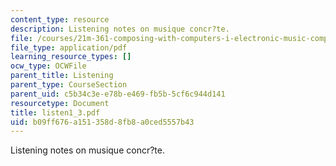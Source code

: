 ```yaml
---
content_type: resource
description: Listening notes on musique concr?te.
file: /courses/21m-361-composing-with-computers-i-electronic-music-composition-spring-2008/b09ff676a151358d8fb8a0ced5557b43_listen1_3.pdf
file_type: application/pdf
learning_resource_types: []
ocw_type: OCWFile
parent_title: Listening
parent_type: CourseSection
parent_uid: c5b34c3e-e78b-e469-fb5b-5cf6c944d141
resourcetype: Document
title: listen1_3.pdf
uid: b09ff676-a151-358d-8fb8-a0ced5557b43
---
```

Listening notes on musique concr?te.

